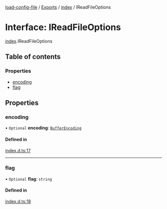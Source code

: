 [load-config-file](../README.md) / [Exports](../modules.md) / [index](../modules/index.md) / IReadFileOptions

# Interface: IReadFileOptions

[index](../modules/index.md).IReadFileOptions

## Table of contents

### Properties

- [encoding](index.IReadFileOptions.md#encoding)
- [flag](index.IReadFileOptions.md#flag)

## Properties

### encoding

• `Optional` **encoding**: [`BufferEncoding`](../modules/index.md#bufferencoding)

#### Defined in

[index.d.ts:17](https://github.com/snowyu/load-config-file.js/blob/fb8f4e7a409bb557ea8541e7cf8678f7d13947e6/src/index.d.ts#L17)

___

### flag

• `Optional` **flag**: `string`

#### Defined in

[index.d.ts:18](https://github.com/snowyu/load-config-file.js/blob/fb8f4e7a409bb557ea8541e7cf8678f7d13947e6/src/index.d.ts#L18)
